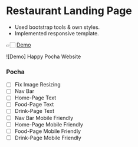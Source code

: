 # Restaurant Landing Page

- Used bootstrap tools & own styles.
- Implemented responsive template.

👉🏻 [Demo](https://yaninatrekhleb.github.io/restaurant-website/)

![Demo] Happy Pocha Website

### Pocha

- [ ] Fix Image Resizing
- [ ] Nav Bar
- [ ] Home-Page Text
- [ ] Food-Page Text
- [ ] Drink-Page Text
- [ ] Nav Bar Mobile Friendly
- [ ] Home-Page Mobile Friendly
- [ ] Food-Page Mobile Friendly
- [ ] Drink-Page Mobile Friendly
